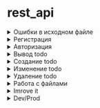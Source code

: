 # rest_api


<details>
  <summary>Ошибки в исходном файле</summary>
  
![alt text](https://github.com/ElerGard/rest_api/blob/fc060f36442ea8c521451daf61cfbe840a0e4d93/Errors/Error1.jpg)

![alt text](https://github.com/ElerGard/rest_api/blob/fc060f36442ea8c521451daf61cfbe840a0e4d93/Errors/Error2.jpg)

![alt text](https://github.com/ElerGard/rest_api/blob/fc060f36442ea8c521451daf61cfbe840a0e4d93/Errors/Error3.jpg)

![alt text](https://github.com/ElerGard/rest_api/blob/fc060f36442ea8c521451daf61cfbe840a0e4d93/Errors/Error4.jpg)

![alt text](https://github.com/ElerGard/rest_api/blob/fc060f36442ea8c521451daf61cfbe840a0e4d93/Errors/Error5.jpg)

![alt text](https://github.com/ElerGard/rest_api/blob/fc060f36442ea8c521451daf61cfbe840a0e4d93/Errors/Error6.jpg)

![alt text](https://github.com/ElerGard/rest_api/blob/fc060f36442ea8c521451daf61cfbe840a0e4d93/Errors/Error7.jpg)

![alt text](https://github.com/ElerGard/rest_api/blob/fc060f36442ea8c521451daf61cfbe840a0e4d93/Errors/Error8.jpg)

![alt text](https://github.com/ElerGard/rest_api/blob/fc060f36442ea8c521451daf61cfbe840a0e4d93/Errors/Error9.jpg)

</details>

<details>
  <summary>Регистрация</summary>

![alt text](https://github.com/ElerGard/rest_api/blob/fc060f36442ea8c521451daf61cfbe840a0e4d93/tests/reg1.jpg)

![alt text](https://github.com/ElerGard/rest_api/blob/fc060f36442ea8c521451daf61cfbe840a0e4d93/tests/reg2.jpg)
  
</details>

<details>
  <summary>Авторизация</summary>

  ![alt text](https://github.com/ElerGard/rest_api/blob/fc060f36442ea8c521451daf61cfbe840a0e4d93/tests/auth1.jpg)
  
  ![alt text](https://github.com/ElerGard/rest_api/blob/fc060f36442ea8c521451daf61cfbe840a0e4d93/tests/auth2.jpg)
  
</details>
 
 <details>
  <summary>Вывод todo</summary>

  ![alt text](https://github.com/ElerGard/rest_api/blob/fc060f36442ea8c521451daf61cfbe840a0e4d93/tests/GetTodo1.jpg)
  
  ![alt text](https://github.com/ElerGard/rest_api/blob/fc060f36442ea8c521451daf61cfbe840a0e4d93/tests/GetTodo2.jpg)
  
</details>
 
<details>
  <summary>Создание todo</summary>

  ![alt text](https://github.com/ElerGard/rest_api/blob/fc060f36442ea8c521451daf61cfbe840a0e4d93/tests/createTodo1.jpg)
  
  ![alt text](https://github.com/ElerGard/rest_api/blob/fc060f36442ea8c521451daf61cfbe840a0e4d93/tests/createTodo2.jpg)
  
</details>

<details>
  <summary>Изменение todo</summary>

  ![alt text](https://github.com/ElerGard/rest_api/blob/fc060f36442ea8c521451daf61cfbe840a0e4d93/tests/changeTodo1.jpg)
  
  ![alt text](https://github.com/ElerGard/rest_api/blob/fc060f36442ea8c521451daf61cfbe840a0e4d93/tests/changeTodo2.jpg)
  
  ![alt text](https://github.com/ElerGard/rest_api/blob/fc060f36442ea8c521451daf61cfbe840a0e4d93/tests/changeTodo3.jpg)
  
  ![alt text](https://github.com/ElerGard/rest_api/blob/fc060f36442ea8c521451daf61cfbe840a0e4d93/tests/changeTodo4.jpg)
  
</details>

<details>
  <summary>Удаление todo</summary>

  ![alt text](https://github.com/ElerGard/rest_api/blob/fc060f36442ea8c521451daf61cfbe840a0e4d93/tests/deleteTodo1.jpg)

  ![alt text](https://github.com/ElerGard/rest_api/blob/fc060f36442ea8c521451daf61cfbe840a0e4d93/tests/deleteTodo.jpg)
  
  ![alt text](https://github.com/ElerGard/rest_api/blob/fc060f36442ea8c521451daf61cfbe840a0e4d93/tests/deleteTodo2.jpg)
  
  ![alt text](https://github.com/ElerGard/rest_api/blob/fc060f36442ea8c521451daf61cfbe840a0e4d93/tests/deleteTodo3.jpg)
  
  ![alt text](https://github.com/ElerGard/rest_api/blob/fc060f36442ea8c521451daf61cfbe840a0e4d93/tests/deleteTodo4.jpg)
  
</details>

<details>
  <summary>Работа с файлами</summary>

  ![alt text](https://github.com/ElerGard/rest_api/blob/e2512d215c1b597b94c7e8fc39839c8a557e4afa/tests/file1.jpg)

  ![alt text](https://github.com/ElerGard/rest_api/blob/e2512d215c1b597b94c7e8fc39839c8a557e4afa/tests/file2.jpg)
  
  ![alt text](https://github.com/ElerGard/rest_api/blob/e2512d215c1b597b94c7e8fc39839c8a557e4afa/tests/file3.jpg)
  
  ![alt text](https://github.com/ElerGard/rest_api/blob/e2512d215c1b597b94c7e8fc39839c8a557e4afa/tests/file4.jpg)
  
  ![alt text](https://github.com/ElerGard/rest_api/blob/e2512d215c1b597b94c7e8fc39839c8a557e4afa/tests/file5.jpg)
  
  ![alt text](https://github.com/ElerGard/rest_api/blob/e2512d215c1b597b94c7e8fc39839c8a557e4afa/tests/file6.jpg)
  
  ![alt text](https://github.com/ElerGard/rest_api/blob/e2512d215c1b597b94c7e8fc39839c8a557e4afa/tests/file7.jpg)
  
  ![alt text](https://github.com/ElerGard/rest_api/blob/e2512d215c1b597b94c7e8fc39839c8a557e4afa/tests/file8.jpg)
  
</details>

<details>
  <summary>Imrove it</summary>
  
  ![alt text](https://github.com/ElerGard/rest_api/blob/6e8c6eddd7336f99bbbebe81ed20828ea40cb76d/Improve%20it/phpstan.jpg)
  
  ![alt text](https://github.com/ElerGard/rest_api/blob/6e8c6eddd7336f99bbbebe81ed20828ea40cb76d/Improve%20it/phpcs_before.jpg)
  
  ![alt text](https://github.com/ElerGard/rest_api/blob/6e8c6eddd7336f99bbbebe81ed20828ea40cb76d/Improve%20it/phpcbf.jpg)
  
  ![alt text](https://github.com/ElerGard/rest_api/blob/6e8c6eddd7336f99bbbebe81ed20828ea40cb76d/Improve%20it/phpcs_after.jpg)
  
  ![alt text](https://github.com/ElerGard/rest_api/blob/6e8c6eddd7336f99bbbebe81ed20828ea40cb76d/Improve%20it/phpcsfixer.jpg)
  
  ![alt text](https://github.com/ElerGard/rest_api/blob/6e8c6eddd7336f99bbbebe81ed20828ea40cb76d/Improve%20it/phpmd.jpg)
  
  ![alt text](https://github.com/ElerGard/rest_api/blob/6e8c6eddd7336f99bbbebe81ed20828ea40cb76d/Improve%20it/ecs.jpg)
  
</details>

<details>
  <summary>Dev/Prod</summary>
  
  ![alt text](https://github.com/ElerGard/rest_api/blob/65b211ca6251b382c23ea3e92e02de24aa47d317/DevProd/dev.jpg)
  
  ![alt text](https://github.com/ElerGard/rest_api/blob/65b211ca6251b382c23ea3e92e02de24aa47d317/DevProd/prod.jpg)
  
</details>

